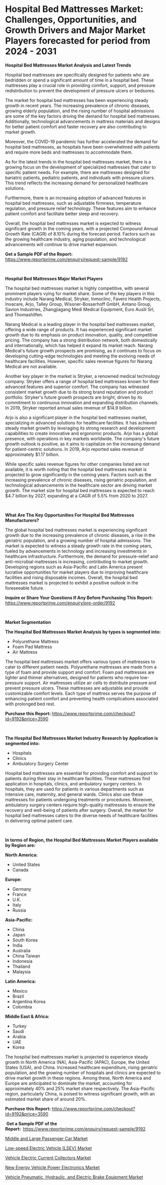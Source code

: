 <p><h1>Hospital Bed Mattresses Market: Challenges, Opportunities, and Growth Drivers and Major Market Players forecasted for period from 2024 - 2031</h1></p><p><strong>Hospital Bed Mattresses Market Analysis and Latest Trends</strong></p>
<p><p>Hospital bed mattresses are specifically designed for patients who are bedridden or spend a significant amount of time in a hospital bed. These mattresses play a crucial role in providing comfort, support, and pressure redistribution to prevent the development of pressure ulcers or bedsores.</p><p>The market for hospital bed mattresses has been experiencing steady growth in recent years. The increasing prevalence of chronic diseases, growing elderly population, and the rising number of hospital admissions are some of the key factors driving the demand for hospital bed mattresses. Additionally, technological advancements in mattress materials and designs for better patient comfort and faster recovery are also contributing to market growth.</p><p>Moreover, the COVID-19 pandemic has further accelerated the demand for hospital bed mattresses, as hospitals have been overwhelmed with patients and require more beds and mattresses to accommodate them.</p><p>As for the latest trends in the hospital bed mattresses market, there is a growing focus on the development of specialized mattresses that cater to specific patient needs. For example, there are mattresses designed for bariatric patients, pediatric patients, and individuals with pressure ulcers. This trend reflects the increasing demand for personalized healthcare solutions.</p><p>Furthermore, there is an increasing adoption of advanced features in hospital bed mattresses, such as adjustable firmness, temperature regulation, and pressure relief technology. These features aim to enhance patient comfort and facilitate better sleep and recovery.</p><p>Overall, the hospital bed mattresses market is expected to witness significant growth in the coming years, with a projected Compound Annual Growth Rate (CAGR) of 8.10% during the forecast period. Factors such as the growing healthcare industry, aging population, and technological advancements will continue to drive market expansion.</p></p>
<p><strong>Get a Sample PDF of the Report:&nbsp;</strong> <a href="https://www.reportprime.com/enquiry/request-sample/9192">https://www.reportprime.com/enquiry/request-sample/9192</a></p>
<p>&nbsp;</p>
<p><strong>Hospital Bed Mattresses Major Market Players</strong></p>
<p><p>The hospital bed mattresses market is highly competitive, with several prominent players vying for market share. Some of the key players in this industry include Narang Medical, Stryker, Inmoclinc, Favero Health Projects, Invacare, Arjo, Talley Group, Wissner-Bosserhoff GmbH, Antano Group, Savion Industries, Zhangjiagang Medi Medical Equipment, Euro Ausili Srl, and Thomashilfen.</p><p>Narang Medical is a leading player in the hospital bed mattresses market, offering a wide range of products. It has experienced significant market growth due to its emphasis on product innovation, quality, and competitive pricing. The company has a strong distribution network, both domestically and internationally, which has helped it expand its market reach. Narang Medical's future growth prospects are promising, as it continues to focus on developing cutting-edge technologies and meeting the evolving needs of healthcare facilities. However, specific sales revenue figures for Narang Medical are not available.</p><p>Another key player in the market is Stryker, a renowned medical technology company. Stryker offers a range of hospital bed mattresses known for their advanced features and superior comfort. The company has witnessed consistent market growth due to its strong brand reputation and product portfolio. Stryker's future growth prospects are bright, driven by its commitment to continuous innovation and expanding distribution channels. In 2019, Stryker reported annual sales revenue of $14.9 billion.</p><p>Arjo is also a significant player in the hospital bed mattresses market, specializing in advanced solutions for healthcare facilities. It has achieved steady market growth by leveraging its strong research and development capabilities to create innovative and ergonomic products. Arjo has a global presence, with operations in key markets worldwide. The company's future growth outlook is positive, as it aims to capitalize on the increasing demand for patient-centric solutions. In 2019, Arjo reported sales revenue of approximately $1.17 billion.</p><p>While specific sales revenue figures for other companies listed are not available, it is worth noting that the hospital bed mattresses market is projected to grow significantly in the coming years. Factors such as the increasing prevalence of chronic diseases, rising geriatric population, and technological advancements in the healthcare sector are driving market growth. The market size for hospital bed mattresses is expected to reach $4.7 billion by 2027, expanding at a CAGR of 5.5% from 2020 to 2027.</p></p>
<p>&nbsp;</p>
<p><strong>What Are The Key Opportunities For Hospital Bed Mattresses Manufacturers?</strong></p>
<p><p>The global hospital bed mattresses market is experiencing significant growth due to the increasing prevalence of chronic diseases, a rise in the geriatric population, and a growing number of hospital admissions. The market is expected to witness a steady growth rate in the coming years, fueled by advancements in technology and increasing investments in healthcare infrastructure. Furthermore, the demand for pressure-relief and anti-microbial mattresses is increasing, contributing to market growth. Developing regions such as Asia-Pacific and Latin America present lucrative opportunities for market players due to improving healthcare facilities and rising disposable incomes. Overall, the hospital bed mattresses market is projected to exhibit a positive outlook in the foreseeable future.</p></p>
<p><strong>Inquire or Share Your Questions If Any Before Purchasing This Report:</strong> <a href="https://www.reportprime.com/enquiry/pre-order/9192">https://www.reportprime.com/enquiry/pre-order/9192</a></p>
<p>&nbsp;</p>
<p><strong>Market Segmentation</strong></p>
<p><strong>The Hospital Bed Mattresses Market Analysis by types is segmented into:</strong></p>
<p><ul><li>Polyurethane Mattress</li><li>Foam Pad Mattress</li><li>Air Mattress</li></ul></p>
<p><p>The hospital bed mattresses market offers various types of mattresses to cater to different patient needs. Polyurethane mattresses are made from a type of foam and provide support and comfort. Foam pad mattresses are lighter and thinner alternatives, designed for patients who require low-pressure support. Air mattresses utilize air cells to distribute pressure and prevent pressure ulcers. These mattresses are adjustable and provide customizable comfort levels. Each type of mattress serves the purpose of enhancing patient comfort and preventing health complications associated with prolonged bed rest.</p></p>
<p><strong>Purchase this Report:&nbsp;</strong><a href="https://www.reportprime.com/checkout?id=9192&price=3590">https://www.reportprime.com/checkout?id=9192&price=3590</a></p>
<p>&nbsp;</p>
<p><strong>The Hospital Bed Mattresses Market Industry Research by Application is segmented into:</strong></p>
<p><ul><li>Hospitals</li><li>Clinics</li><li>Ambulatory Surgery Center</li></ul></p>
<p><p>Hospital bed mattresses are essential for providing comfort and support to patients during their stay in healthcare facilities. These mattresses find application in hospitals, clinics, and ambulatory surgery centers. In hospitals, they are used for patients in various departments such as intensive care, maternity, and general wards. Clinics also use these mattresses for patients undergoing treatments or procedures. Moreover, ambulatory surgery centers require high-quality mattresses to ensure the recovery and well-being of patients after surgery. Overall, the market for hospital bed mattresses caters to the diverse needs of healthcare facilities in delivering optimal patient care.</p></p>
<p>&nbsp;</p>
<p><strong>In terms of Region, the Hospital Bed Mattresses Market Players available by Region are:</strong></p>
<p>
    <p> <strong> North America: </strong>
        <ul>
            <li>United States</li>
            <li>Canada</li>
        </ul>
        </p> 
    <p> <strong> Europe: </strong>
        <ul>
            <li>Germany</li>
            <li>France</li>
            <li>U.K.</li>
            <li>Italy</li>
            <li>Russia</li>
        </ul>
        </p> 
    <p> <strong> Asia-Pacific: </strong>
        <ul>
            <li>China</li>
            <li>Japan</li>
            <li>South Korea</li>
            <li>India</li>
            <li>Australia</li>
            <li>China Taiwan</li>
            <li>Indonesia</li>
            <li>Thailand</li>
            <li>Malaysia</li>
        </ul>
        </p> 
    <p> <strong> Latin America: </strong>
        <ul>
            <li>Mexico</li>
            <li>Brazil</li>
            <li>Argentina Korea</li>
            <li>Colombia</li>
        </ul>
        </p> 
    <p> <strong> Middle East & Africa: </strong>
        <ul>
            <li>Turkey</li>
            <li>Saudi</li>
            <li>Arabia</li>
            <li>UAE</li>
            <li>Korea</li>
        </ul>
    </p>
    </p>
<p><p>The hospital bed mattresses market is projected to experience steady growth in North America (NA), Asia-Pacific (APAC), Europe, the United States (USA), and China. Increased healthcare expenditure, rising geriatric population, and the growing number of hospitals and clinics are expected to drive market growth in these regions. Among these, North America and Europe are anticipated to dominate the market, accounting for approximately 40% and 25% market share respectively. The Asia-Pacific region, particularly China, is poised to witness significant growth, with an estimated market share of around 20%.</p></p>
<p><strong>Purchase this Report: </strong><a href="https://www.reportprime.com/checkout?id=9192&price=3590">https://www.reportprime.com/checkout?id=9192&price=3590</a></p>
<p>&nbsp;<strong>Get a Sample PDF of the Report:&nbsp;&nbsp;</strong><a href="https://www.reportprime.com/enquiry/request-sample/9192">https://www.reportprime.com/enquiry/request-sample/9192</a></p>
<p><strong></strong></p>
<p><p><a href="https://medium.com/@aarongreen1979/decoding-middle-and-large-passenger-car-market-metrics-market-share-trends-and-growth-patterns-e2fd9c1d0f5e">Middle and Large Passenger Car Market</a></p><p><a href="https://medium.com/@aarongreen1979/low-speed-electric-vehicle-lsev-market-size-cagr-trends-2024-2030-755734131221">Low-speed Electric Vehicle (LSEV) Market</a></p><p><a href="https://medium.com/@aarongreen1979/vehicle-electric-current-collectors-market-competitive-analysis-market-trends-and-forecast-to-099a14f7bb44">Vehicle Electric Current Collectors Market</a></p><p><a href="https://medium.com/@aarongreen1979/new-energy-vehicle-power-electronics-market-size-and-market-trends-complete-industry-overview-3d84d9ddb19a">New Energy Vehicle Power Electronics Market</a></p><p><a href="https://medium.com/@aarongreen1979/vehicle-pneumatic-hydraulic-and-electric-brake-equipment-nbsp-market-focuses-on-market-share-dd0c01d8bd48">Vehicle Pneumatic, Hydraulic, and Electric Brake Equipment Market</a></p></p>